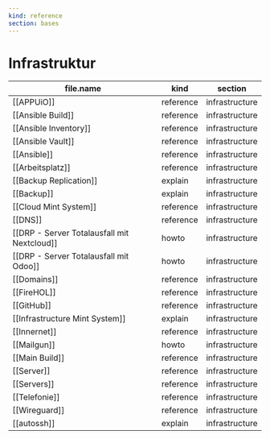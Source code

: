 ```yaml
---
kind: reference
section: bases
---
```


# Infrastruktur

| file.name | kind | section |
| --- | --- | --- |
| [[APPUiO]] | reference | infrastructure |
| [[Ansible Build]] | reference | infrastructure |
| [[Ansible Inventory]] | reference | infrastructure |
| [[Ansible Vault]] | reference | infrastructure |
| [[Ansible]] | reference | infrastructure |
| [[Arbeitsplatz]] | reference | infrastructure |
| [[Backup Replication]] | explain | infrastructure |
| [[Backup]] | explain | infrastructure |
| [[Cloud Mint System]] | reference | infrastructure |
| [[DNS]] | reference | infrastructure |
| [[DRP - Server Totalausfall mit Nextcloud]] | howto | infrastructure |
| [[DRP - Server Totalausfall mit Odoo]] | howto | infrastructure |
| [[Domains]] | reference | infrastructure |
| [[FireHOL]] | reference | infrastructure |
| [[GitHub]] | reference | infrastructure |
| [[Infrastructure Mint System]] | explain | infrastructure |
| [[Innernet]] | reference | infrastructure |
| [[Mailgun]] | howto | infrastructure |
| [[Main Build]] | reference | infrastructure |
| [[Server]] | reference | infrastructure |
| [[Servers]] | reference | infrastructure |
| [[Telefonie]] | reference | infrastructure |
| [[Wireguard]] | reference | infrastructure |
| [[autossh]] | explain | infrastructure |
